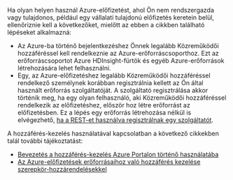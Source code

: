 Ha olyan helyen használ Azure-előfizetést, ahol Ön nem rendszergazda vagy tulajdonos, például egy vállalati tulajdonú előfizetés keretein belül, ellenőriznie kell a következőket, mielőtt az ebben a cikkben található lépéseket alkalmazná:

* Az Azure-ba történő bejelentkezéshez Önnek legalább Közreműködői hozzáféréssel kell rendelkeznie az Azure-erőforráscsoporthoz. Ezt az erőforráscsoportot Azure HDInsight-fürtök és egyéb Azure-erőforrások létrehozására lehet felhasználni.
* Egy, az Azure-előfizetéshez legalább Közreműködői hozzáféréssel rendelkező személynek korábban regisztrálnia kellett az Ön által használt erőforrás szolgáltatóját. A szolgáltató regisztrálása akkor történik meg, ha egy olyan felhasználó, aki Közreműködői hozzáféréssel rendelkezik az előfizetéshez, először hoz létre erőforrást az előfizetésben. Ez a lépés egy erőforrás létrehozása nélkül is elvégezhető, [ha a REST-et használva regisztrálnak egy szolgáltatót](https://msdn.microsoft.com/library/azure/dn790548.aspx).

A hozzáférés-kezelés használatával kapcsolatban a következő cikkekben talál további tájékoztatást:

* [Bevezetés a hozzáférés-kezelés Azure Portalon történő használatába](../articles/active-directory/role-based-access-control-what-is.md)
* [Az Azure-előfizetések erőforrásaihoz való hozzáférés kezelése szerepkör-hozzárendelésekkel](../articles/active-directory/role-based-access-control-configure.md)


<!--HONumber=Jan17_HO1-->


